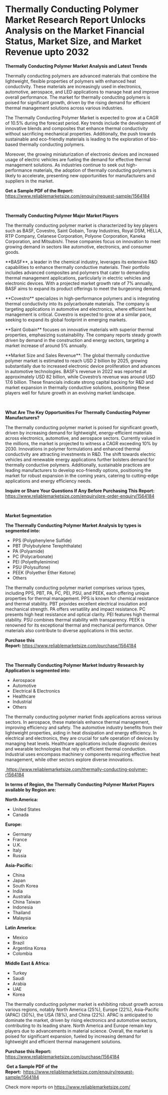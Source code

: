 <p><h1>Thermally Conducting Polymer Market Research Report Unlocks Analysis on the Market Financial Status, Market Size, and Market Revenue upto 2032</h1></p><p><strong>Thermally Conducting Polymer Market Analysis and Latest Trends</strong></p>
<p><p>Thermally conducting polymers are advanced materials that combine the lightweight, flexible properties of polymers with enhanced heat conductivity. These materials are increasingly used in electronics, automotive, aerospace, and LED applications to manage heat and improve overall performance. The market for thermally conducting polymers is poised for significant growth, driven by the rising demand for efficient thermal management solutions across various industries.</p><p>The Thermally Conducting Polymer Market is expected to grow at a CAGR of 10.5% during the forecast period. Key trends include the development of innovative blends and composites that enhance thermal conductivity without sacrificing mechanical properties. Additionally, the push towards sustainable and eco-friendly materials is leading to the exploration of bio-based thermally conducting polymers. </p><p>Moreover, the growing miniaturization of electronic devices and increased usage of electric vehicles are fueling the demand for effective thermal management solutions. As industries continue to seek out high-performance materials, the adoption of thermally conducting polymers is likely to accelerate, presenting new opportunities for manufacturers and suppliers in the market.</p></p>
<p><strong>Get a Sample PDF of the Report:&nbsp;</strong> <a href="https://www.reliablemarketsize.com/enquiry/request-sample/1564184?utm_campaign=3101&utm_medium=2&utm_source=Github&utm_content=ia&utm_term=02042025&utm_id=thermally-conducting-polymer">https://www.reliablemarketsize.com/enquiry/request-sample/1564184</a></p>
<p>&nbsp;</p>
<p><strong>Thermally Conducting Polymer Major Market Players</strong></p>
<p><p>The thermally conducting polymer market is characterized by key players such as BASF, Covestro, Saint Gobain, Toray Industries, Royal DSM, HELLA, RTP Company, Celanese Corporation, Polyone Corporation, Kaneka Corporation, and Mitsubishi. These companies focus on innovation to meet growing demand in sectors like automotive, electronics, and consumer goods.</p><p>**BASF**, a leader in the chemical industry, leverages its extensive R&D capabilities to enhance thermally conductive materials. Their portfolio includes advanced composites and polymers that cater to demanding thermal management applications, particularly in electric vehicles and electronic devices. With a projected market growth rate of 7% annually, BASF aims to expand its product offerings to meet the burgeoning demand.</p><p>**Covestro** specializes in high-performance polymers and is integrating thermal conductivity into its polycarbonate materials. The company is targeting applications in automotive and electronics, where efficient heat management is critical. Covestro is expected to grow at a similar pace, seeking to expand its global footprint in emerging markets.</p><p>**Saint Gobain** focuses on innovative materials with superior thermal properties, emphasizing sustainability. The company reports steady growth driven by demand in the construction and energy sectors, targeting a market increase of around 5% annually.</p><p>**Market Size and Sales Revenue**: The global thermally conductive polymer market is estimated to reach USD 2 billion by 2025, growing substantially due to increased electronic device proliferation and advances in automotive technologies. BASF’s revenue in 2022 was reported at approximately USD 82 billion, while Covestro’s revenue was around USD 17.6 billion. These financials indicate strong capital backing for R&D and market expansion in thermally conductive solutions, positioning these players well for future growth in an evolving market landscape.</p></p>
<p>&nbsp;</p>
<p><strong>What Are The Key Opportunities For Thermally Conducting Polymer Manufacturers?</strong></p>
<p><p>The thermally conducting polymer market is poised for significant growth, driven by increasing demand for lightweight, energy-efficient materials across electronics, automotive, and aerospace sectors. Currently valued in the millions, the market is projected to witness a CAGR exceeding 10% by 2030. Innovations in polymer formulations and enhanced thermal conductivity are attracting investments in R&D. The shift towards electric vehicles and renewable energy applications further bolsters demand for thermally conductive polymers. Additionally, sustainable practices are leading manufacturers to develop eco-friendly options, positioning the market for robust expansion in the coming years, catering to cutting-edge applications and energy efficiency needs.</p></p>
<p><strong>Inquire or Share Your Questions If Any Before Purchasing This Report:</strong> <a href="https://www.reliablemarketsize.com/enquiry/pre-order-enquiry/1564184?utm_campaign=3101&utm_medium=2&utm_source=Github&utm_content=ia&utm_term=02042025&utm_id=thermally-conducting-polymer">https://www.reliablemarketsize.com/enquiry/pre-order-enquiry/1564184</a></p>
<p>&nbsp;</p>
<p><strong>Market Segmentation</strong></p>
<p><strong>The Thermally Conducting Polymer Market Analysis by types is segmented into:</strong></p>
<p><ul><li>PPS (Polyphenylene Sulfide)</li><li>PBT (Polybutylene Terephthalate)</li><li>PA (Polyamide)</li><li>PC (Polycarbonate)</li><li>PEI (Polyethylenimine)</li><li>PSU (Polysulfone)</li><li>PEEK (Polyether Ether Ketone)</li><li>Others</li></ul></p>
<p><p>The thermally conducting polymer market comprises various types, including PPS, PBT, PA, PC, PEI, PSU, and PEEK, each offering unique properties for thermal management. PPS is known for chemical resistance and thermal stability. PBT provides excellent electrical insulation and mechanical strength. PA offers versatility and impact resistance. PC presents high heat resistance and optical clarity. PEI features high thermal stability. PSU combines thermal stability with transparency. PEEK is renowned for its exceptional thermal and mechanical performance. Other materials also contribute to diverse applications in this sector.</p></p>
<p><strong>Purchase this Report:&nbsp;</strong><a href="https://www.reliablemarketsize.com/purchase/1564184?utm_campaign=3101&utm_medium=2&utm_source=Github&utm_content=ia&utm_term=02042025&utm_id=thermally-conducting-polymer">https://www.reliablemarketsize.com/purchase/1564184</a></p>
<p>&nbsp;</p>
<p><strong>The Thermally Conducting Polymer Market Industry Research by Application is segmented into:</strong></p>
<p><ul><li>Aerospace</li><li>Automotive</li><li>Electrical & Electronics</li><li>Healthcare</li><li>Industrial</li><li>Others</li></ul></p>
<p><p>The thermally conducting polymer market finds applications across various sectors. In aerospace, these materials enhance thermal management, improving efficiency and safety. The automotive industry benefits from their lightweight properties, aiding in heat dissipation and energy efficiency. In electrical and electronics, they are crucial for safe operation of devices by managing heat levels. Healthcare applications include diagnostic devices and wearable technologies that rely on efficient thermal conduction. Industrial uses encompass machinery components requiring effective heat management, while other sectors explore diverse innovations.</p></p>
<p><a href="https://www.reliablemarketsize.com/thermally-conducting-polymer-r1564184?utm_campaign=3101&utm_medium=2&utm_source=Github&utm_content=ia&utm_term=02042025&utm_id=thermally-conducting-polymer">&nbsp;https://www.reliablemarketsize.com/thermally-conducting-polymer-r1564184</a></p>
<p><strong>In terms of Region, the Thermally Conducting Polymer Market Players available by Region are:</strong></p>
<p>
    <p> <strong> North America: </strong>
        <ul>
            <li>United States</li>
            <li>Canada</li>
        </ul>
        </p> 
    <p> <strong> Europe: </strong>
        <ul>
            <li>Germany</li>
            <li>France</li>
            <li>U.K.</li>
            <li>Italy</li>
            <li>Russia</li>
        </ul>
        </p> 
    <p> <strong> Asia-Pacific: </strong>
        <ul>
            <li>China</li>
            <li>Japan</li>
            <li>South Korea</li>
            <li>India</li>
            <li>Australia</li>
            <li>China Taiwan</li>
            <li>Indonesia</li>
            <li>Thailand</li>
            <li>Malaysia</li>
        </ul>
        </p> 
    <p> <strong> Latin America: </strong>
        <ul>
            <li>Mexico</li>
            <li>Brazil</li>
            <li>Argentina Korea</li>
            <li>Colombia</li>
        </ul>
        </p> 
    <p> <strong> Middle East & Africa: </strong>
        <ul>
            <li>Turkey</li>
            <li>Saudi</li>
            <li>Arabia</li>
            <li>UAE</li>
            <li>Korea</li>
        </ul>
    </p>
    </p>
<p><p>The thermally conducting polymer market is exhibiting robust growth across various regions, notably North America (25%), Europe (22%), Asia-Pacific (APAC) (30%), the USA (18%), and China (22%). APAC is anticipated to dominate the market, driven by rising electronics and automotive sectors, contributing to its leading share. North America and Europe remain key players due to advancements in material science. Overall, the market is poised for significant expansion, fueled by increasing demand for lightweight and efficient thermal management solutions.</p></p>
<p><strong>Purchase this Report: </strong><a href="https://www.reliablemarketsize.com/purchase/1564184?utm_campaign=3101&utm_medium=2&utm_source=Github&utm_content=ia&utm_term=02042025&utm_id=thermally-conducting-polymer">https://www.reliablemarketsize.com/purchase/1564184</a></p>
<p>&nbsp;<strong>Get a Sample PDF of the Report:&nbsp;&nbsp;</strong><a href="https://www.reliablemarketsize.com/enquiry/request-sample/1564184?utm_campaign=3101&utm_medium=2&utm_source=Github&utm_content=ia&utm_term=02042025&utm_id=thermally-conducting-polymer">https://www.reliablemarketsize.com/enquiry/request-sample/1564184</a></p>
<p><strong></strong></p>
<p>Check more reports on <a href="https://www.reliablemarketsize.com/?utm_campaign=3101&utm_medium=2&utm_source=Github&utm_content=ia&utm_term=02042025&utm_id=thermally-conducting-polymer">https://www.reliablemarketsize.com/</a></p>
